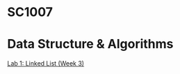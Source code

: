 # SC1007
# Data Structure & Algorithms

[Lab 1: Linked List (Week 3)](https://github.com/HippoEug/SC1007/tree/main/Lab1)
